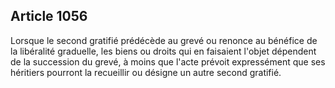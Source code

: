 Article 1056
----
Lorsque le second gratifié prédécède au grevé ou renonce au bénéfice de la
libéralité graduelle, les biens ou droits qui en faisaient l'objet dépendent de
la succession du grevé, à moins que l'acte prévoit expressément que ses
héritiers pourront la recueillir ou désigne un autre second gratifié.
